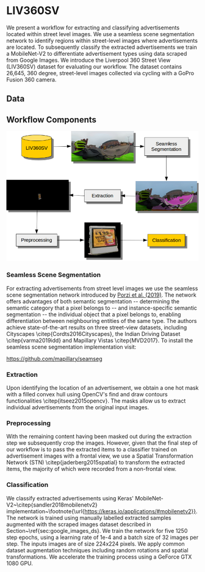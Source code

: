 # LIV360SV 

We present a workflow for extracting and classifying advertisements located within street level images. We use a seamless scene segmentation network to identify regions within street-level images where advertisements are located. To subsequently classify the extracted advertisements we train a MobileNet-V2 to differentiate advertisement types using data scraped from Google Images. We introduce the Liverpool 360 Street View (LIV360SV) dataset for evaluating our workflow. The dataset contains 26,645, 360 degree, street-level images collected via cycling with a GoPro Fusion 360 camera.

## Data



## Workflow Components

![Architecture](./img/architecture.png)

### Seamless Scene Segmentation

For extracting advertisements from street level images we use the seamless scene segmentation network introduced by [Porzi et al. (2019)](https://arxiv.org/pdf/1905.01220.pdf). The network offers advantages of both semantic segmentation -- determining the semantic category that a pixel belongs to -- and instance-specific semantic segmentation -- the individual object that a pixel belongs to, enabling differentiation between neighbouring entities of the same type. The authors achieve state-of-the-art results on three street-view datasets, including Cityscapes \citep{Cordts2016Cityscapes}, the Indian Driving Dataset \citep{varma2019idd} and Mapillary Vistas \citep{MVD2017}. To install the seamless scene segmentation implementation visit:

https://github.com/mapillary/seamseg

### Extraction

Upon identifying the location of an advertisement, we obtain a one hot mask with a filled convex hull using OpenCV's find and draw contours functionalities \citep{itseez2015opencv}. The masks allow us to extract individual advertisements from the original input images. 

### Preprocessing

With the remaining content having been masked out during the extraction step we subsequently crop the images. However, given that the final step of our workflow is to pass the extracted items to a classifier trained on advertisement images with a frontal view, we use a Spatial Transformation Network (STN) \citep{jaderberg2015spatial} to transform the extracted items, the majority of which were recorded from a non-frontal view.  

### Classification

We classify extracted advertisements using Keras' MobileNet-V2~\citep{sandler2018mobilenetv2} implementation~\footnote{\url{https://keras.io/applications/#mobilenetv2}}. The network is trained using manually labelled extracted samples augmented with the scraped images dataset described in Section~\ref{sec:google_images_ds}. We train the network for five 1250 step epochs, using a learning rate of 1e-4 and a batch size of 32 images per step. The inputs images are of size 224x224 pixels. We apply common dataset augmentation techniques including random rotations and spatial transformations. We accelerate the training process using a GeForce GTX 1080 GPU. 



 
